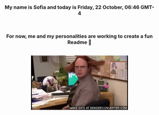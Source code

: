 


<div align="center">
<h3 >My name is Sofia and today is Friday, 22 October, 06:46 GMT-4</h3><br>
<h3 >For now, me and my personalities are working to create a fun Readme 👋
</h3><br>
<img src='img/dwight.gif' alt='working...'/>
</div>
